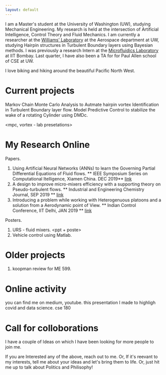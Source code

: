```yaml
---
layout: default
---
```


I am a Master's student at the University of Washington (UW), studying Mechanical Engineering. My research is held at the intersection of Artificial Intelligence, Control Theory and Fluid Mechanics. I am currently a researcher at the [Williams' Laboratory](https://www.williamslaboratory.com/) at the Aerospace department at UW, studying Hairpin structures in Turbulent Boundary layers using Bayesian methods. I was previously a research Intern at the [Microfluidics Laboratory](https://www.me.iitb.ac.in/~amit.agrawal/) at IIT Bombay. Last quarter, I have also been a TA for for Paul Allen school of CSE at UW. 

I love biking and hiking around the beautiful Pacific North West.

# Current projects

Markov Chain Monte Carlo Analysis to Autmate hairpin vortex Identification in Turbulent Boundary layer flow.
Model Predictive Control to stabilize the wake of a rotating Cylinder using DMDc.

<mpc, vortex - lab presetations>

# My Research Online
Papers.
1. Using Artificial Neural Networks (ANNs) to learn the Governing Partial Differential Equations of Fluid flows. ** IEEE Symposium Series on Computational Itelligence, Xiamen China. DEC 2019** [link](https://ieeexplore.ieee.org/abstract/document/9003058)
2. A design to improve micro-mixers efficiency with a supporting theory on Pseudo-turbulent flows. ** Industrial and Engineering Chemistry Journal, SEP 2019 ** [link](https://pubs.acs.org/doi/abs/10.1021/acs.iecr.9b05276)
3. Introducing a problem while working with Heterogenuous platoons and a solution from a Aerodynamic point of View. ** Indian Control Conference, IIT Delhi, JAN 2019 ** [link](https://ieeexplore.ieee.org/document/8715606)

Posters.
1. URS - fluid mixers. <ppt + poste>
2. Vehicle control using Matlab. <poster>

# Older projects
1. koopman review for ME 599.


# Online activity
you can find me on medium, youtube.
this presentation I made to highligh covid and data science. cse 180

# Call for colloborations
I have a couple of Ideas on which I have been looking for more people to join me.


If you are Interested any of the above, reach out to me. Or, If it's reevant to my interests, tell me about your ideas and let's bring them to life. Or, just hit me up to talk about Politics and Philisophy! 









